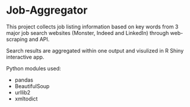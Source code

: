 # Job-Aggregator
This project collects job listing information based on key words from 3 major job search websites (Monster, Indeed and LinkedIn) through web-scraping and API. 

Search results are aggregated within one output and visulized in R Shiny interactive app. 

Python modules used:
- pandas
- BeautifulSoup
- urllib2
- xmltodict
